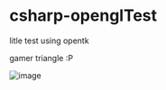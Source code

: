 # csharp-openglTest
litle test using opentk

gamer triangle :P

![image](https://user-images.githubusercontent.com/100975643/232245702-52dc1990-4410-49e0-8161-97ba30ec7b30.png)
